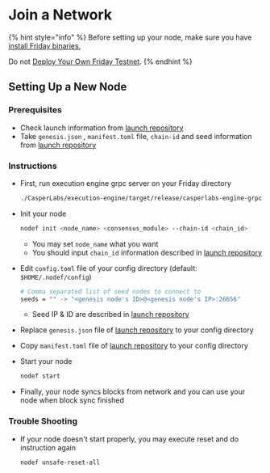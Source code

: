 # Join a Network

{% hint style="info" %}
Before setting up your node, make sure you have [install Friday binaries.](../../first-step/installation.md)

Do not [Deploy Your Own Friday Testnet](../../first-step/deploy-your-own-friday-testnet.md).
{% endhint %}

## Setting Up a New Node

### Prerequisites

* Check launch information from [launch repository](https://github.com/hdac-io/launch)
* Take `genesis.json` ,  `manifest.toml` file, `chain-id` and seed information from [launch repository](https://github.com/hdac-io/launch)

### Instructions

* First, run execution engine grpc server on your Friday directory

  ```bash
  ./CasperLabs/execution-engine/target/release/casperlabs-engine-grpc-server $HOME/.casperlabs/.casper-node.sock -z
  ```

* Init your node

  ```bash
  nodef init <node_name> <consensus_module> --chain-id <chain_id>
  ```

  * You may set `node_name` what you want
  * You should input `chain_id` information described in [launch repository](https://github.com/hdac-io/launch)

* Edit `config.toml`  file of your config directory \(default: `$HOME/.nodef/config`\)

  ```bash
  # Comma separated list of seed nodes to connect to
  seeds = "" -> "<genesis node's ID>@<genesis node's IP>:26656"
  ```

  * Seed IP & ID are described in [launch repository](https://github.com/hdac-io/launch)

* Replace `genesis.json` file of [launch repository](https://github.com/hdac-io/launch) to your config directory
* Copy `manifest.toml` file of [launch repository](https://github.com/hdac-io/launch) to your config directory
* Start your node

  ```bash
  nodef start
  ```

* Finally, your node syncs blocks from network and you can use your node when block sync finished

### Trouble Shooting

* If your node doesn't start properly, you may execute reset and do instruction again

  ```bash
  nodef unsafe-reset-all
  ```

